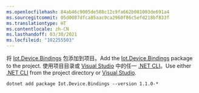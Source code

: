 ```yaml
---
ms.openlocfilehash: 84ab46c9005de588c12c9fa662b081003de691a4
ms.sourcegitcommit: 05d0087dfca85aac9ca2960f86c5efd218bf833f
ms.translationtype: HT
ms.contentlocale: zh-CN
ms.lasthandoff: 03/30/2021
ms.locfileid: "102255503"
---
```

<span data-ttu-id="9f4c3-101">将 [Iot.Device.Bindings](https://www.nuget.org/packages/Iot.Device.Bindings/) 包添加到项目。</span><span class="sxs-lookup"><span data-stu-id="9f4c3-101">Add the [Iot.Device.Bindings](https://www.nuget.org/packages/Iot.Device.Bindings/) package to the project.</span></span> <span data-ttu-id="9f4c3-102">使用项目目录或 [Visual Studio](/nuget/consume-packages/install-use-packages-visual-studio) 中的任一 [.NET CLI](../../core/tools/dotnet-add-package.md)。</span><span class="sxs-lookup"><span data-stu-id="9f4c3-102">Use either [.NET CLI](../../core/tools/dotnet-add-package.md) from the project directory or [Visual Studio](/nuget/consume-packages/install-use-packages-visual-studio).</span></span>

```dotnetcli
dotnet add package Iot.Device.Bindings --version 1.1.0-*
```
